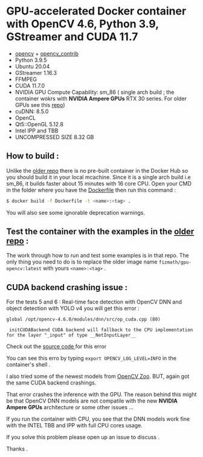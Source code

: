 

#  GPU-accelerated Docker container with OpenCV 4.6, Python 3.9, GStreamer and CUDA 11.7

- [opencv](https://github.com/opencv/opencv) + [opencv_contrib](https://github.com/opencv/opencv_contrib)
- Python 3.9.5
- Ubuntu  20.04 
- GStreamer  1.16.3
- FFMPEG
- CUDA  11.7.0
- NVIDIA GPU  Compute Capability:  sm_86 (  single arch  build ; the container wokrs with **NVIDIA Ampere GPUs** RTX 30 series.  For older GPUs see this [repo](https://github.com/Fizmath/Docker-opencv-GPU))
- cuDNN:  8.5.0
- OpenCL
- Qt5::OpenGL  5.12.8
- Intel IPP and TBB
- UNCOMPRESSED SIZE  8.32 GB


## How to build :

Unlike the [older repo](https://github.com/Fizmath/Docker-opencv-GPU) there is no pre-built container in the Docker Hub so you should build it in your local mcachine. Since it is a single arch build i.e sm_86, it builds faster about 15 minutes with 16 core CPU. Open your CMD in  the folder where you have the [Dockerfile](Dockerfile) then run this command :


```bash
$ docker build -f Dockerfile -t <name>:<tag> .
```
You will also see some ignorable deprecation warnings.

## Test the container with the examples in the [older repo](https://github.com/Fizmath/Docker-opencv-GPU) :

The work through how to run and test some examples is in that repo. The only thing you need to do is to replace the older image name ``fizmath/gpu-opencv:latest``  with yours ``` <name>:<tag> ``` .

## CUDA backend crashing issue  :
For the tests 5 and 6 : Real-time face detection with OpenCV DNN and  object detection with YOLO v4 you will get this error :

```
global /opt/opencv-4.6.0/modules/dnn/src/op_cuda.cpp (80)

 initCUDABackend CUDA backend will fallback to the CPU implementation for the layer "_input" of type __NetInputLayer__

```
Check out the [source code ](https://github.com/opencv/opencv/blob/3eeec4faae0c8b020d0efd30a51c1e97a0f444a5/modules/dnn/src/dnn.cpp#L2854) for this error

You can see this erro by typing `` export OPENCV_LOG_LEVEL=INFO `` in the container's shell .

I also tried some of the newest models from [OpenCV Zoo](https://github.com/opencv/opencv_zoo). BUT, again got the same CUDA backend crashings.


That error crashes the inference with the GPU.  The reason behind this might be that  OpenCV DNN models are not compatile with the new **NVIDIA Ampere GPUs** architecture or some other issues  ...


If you run the container with CPU, you see that the DNN models work fine with the INTEL TBB and IPP with full CPU cores usage.


If you solve this problem please open up an issue to discuss . 

Thanks .


